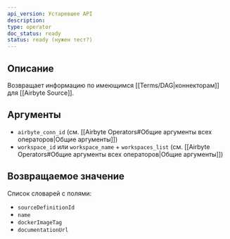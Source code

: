 ```yaml
---
api_version: Устаревшее API
description: 
type: operator
doc_status: ready
status: ready (нужен тест?)
---
```

## Описание
Возвращает информацию по имеющимся [[Terms/DAG|коннекторам]] для [[Airbyte Source]].
## Аргументы
- `airbyte_conn_id` (см. [[Airbyte Operators#Общие аргументы всех операторов|Общие аргументы]])
- `workspace_id` или `workspace_name` + `workspaces_list` (см. [[Airbyte Operators#Общие аргументы всех операторов|Общие аргументы]])
## Возвращаемое значение
Список словарей с полями:
- `sourceDefinitionId`
- `name` 
- `dockerImageTag`
- `documentationUrl`